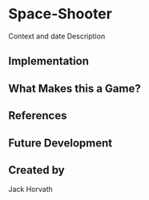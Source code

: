 # Space-Shooter

Context and date
Description

## Implementation

## What Makes this a Game?

## References

## Future Development

## Created by
Jack Horvath
